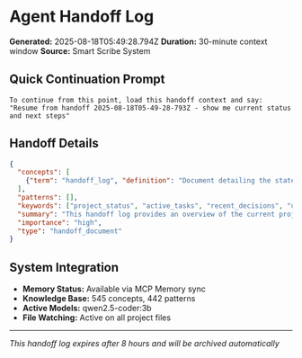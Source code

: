 # Agent Handoff Log

**Generated:** 2025-08-18T05:49:28.794Z
**Duration:** 30-minute context window
**Source:** Smart Scribe System

## Quick Continuation Prompt

```
To continue from this point, load this handoff context and say:
"Resume from handoff 2025-08-18T05-49-28-793Z - show me current status and next steps"
```

## Handoff Details

```json
{
  "concepts": [
    {"term": "handoff_log", "definition": "Document detailing the state of an ongoing project, recent decisions, user preferences, technical context, and next steps for seamless continuation.", "category": "system_process", "relationships": ["workflow"]}
  ],
  "patterns": [],
  "keywords": ["project_status", "active_tasks", "recent_decisions", "user_preferences", "technical_context", "important_discoveries", "next_steps", "critical_information"],
  "summary": "This handoff log provides an overview of the current project status, recent decisions, user preferences, and technical context. It also outlines next steps for seamless continuation.",
  "importance": "high",
  "type": "handoff_document"
}
```

## System Integration

- **Memory Status:** Available via MCP Memory sync
- **Knowledge Base:** 545 concepts, 442 patterns
- **Active Models:** qwen2.5-coder:3b
- **File Watching:** Active on all project files

---
*This handoff log expires after 8 hours and will be archived automatically*

